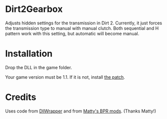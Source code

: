 # Dirt2Gearbox

Adjusts hidden settings for the transmission in Dirt 2. Currently, it just forces the transmission type to manual with manual clutch. Both sequential and H pattern work with this setting, but automatic will become manual.

# Installation

Drop the DLL in the game folder.

Your game version must be 1.1. If it is not, install [the patch](https://www.patches-scrolls.com/colin_mcrae_dirt2.php).

# Credits

Uses code from [DllWrapper](https://github.com/SubstituteR/DllWrapper) and from [Matty's BPR mods](https://github.com/matty-ross/bpr-mods-repository). (Thanks Matty!)
